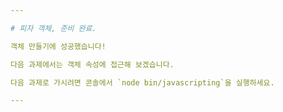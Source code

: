 ```yaml
---

# 피자 객체, 준비 완료.

객체 만들기에 성공했습니다!

다음 과제에서는 객체 속성에 접근해 보겠습니다.

다음 과제로 가시려면 콘솔에서 `node bin/javascripting`을 실행하세요.

---
```

